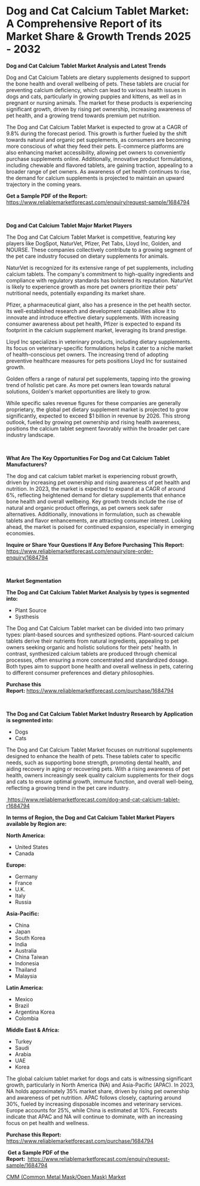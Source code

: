 <p><h1>Dog and Cat Calcium Tablet Market: A Comprehensive Report of its Market Share & Growth Trends 2025 - 2032</h1></p><p><strong>Dog and Cat Calcium Tablet Market Analysis and Latest Trends</strong></p>
<p><p>Dog and Cat Calcium Tablets are dietary supplements designed to support the bone health and overall wellbeing of pets. These tablets are crucial for preventing calcium deficiency, which can lead to various health issues in dogs and cats, particularly in growing puppies and kittens, as well as in pregnant or nursing animals. The market for these products is experiencing significant growth, driven by rising pet ownership, increasing awareness of pet health, and a growing trend towards premium pet nutrition.</p><p>The Dog and Cat Calcium Tablet Market is expected to grow at a CAGR of 9.8% during the forecast period. This growth is further fueled by the shift towards natural and organic pet supplements, as consumers are becoming more conscious of what they feed their pets. E-commerce platforms are also enhancing market accessibility, allowing pet owners to conveniently purchase supplements online. Additionally, innovative product formulations, including chewable and flavored tablets, are gaining traction, appealing to a broader range of pet owners. As awareness of pet health continues to rise, the demand for calcium supplements is projected to maintain an upward trajectory in the coming years.</p></p>
<p><strong>Get a Sample PDF of the Report:&nbsp;</strong> <a href="https://www.reliablemarketforecast.com/enquiry/request-sample/1684794?utm_campaign=3491&utm_medium=2&utm_source=Github&utm_content=ia&utm_term=26032025&utm_id=dog-and-cat-calcium-tablet">https://www.reliablemarketforecast.com/enquiry/request-sample/1684794</a></p>
<p>&nbsp;</p>
<p><strong>Dog and Cat Calcium Tablet Major Market Players</strong></p>
<p><p>The Dog and Cat Calcium Tablet Market is competitive, featuring key players like DogSpot, NaturVet, Pfizer, Pet Tabs, Lloyd Inc, Golden, and NOURSE. These companies collectively contribute to a growing segment of the pet care industry focused on dietary supplements for animals.</p><p>NaturVet is recognized for its extensive range of pet supplements, including calcium tablets. The company's commitment to high-quality ingredients and compliance with regulatory standards has bolstered its reputation. NaturVet is likely to experience growth as more pet owners prioritize their pets' nutritional needs, potentially expanding its market share.</p><p>Pfizer, a pharmaceutical giant, also has a presence in the pet health sector. Its well-established research and development capabilities allow it to innovate and introduce effective dietary supplements. With increasing consumer awareness about pet health, Pfizer is expected to expand its footprint in the calcium supplement market, leveraging its brand prestige.</p><p>Lloyd Inc specializes in veterinary products, including dietary supplements. Its focus on veterinary-specific formulations helps it cater to a niche market of health-conscious pet owners. The increasing trend of adopting preventive healthcare measures for pets positions Lloyd Inc for sustained growth.</p><p>Golden offers a range of natural pet supplements, tapping into the growing trend of holistic pet care. As more pet owners lean towards natural solutions, Golden's market opportunities are likely to grow.</p><p>While specific sales revenue figures for these companies are generally proprietary, the global pet dietary supplement market is projected to grow significantly, expected to exceed $1 billion in revenue by 2026. This strong outlook, fueled by growing pet ownership and rising health awareness, positions the calcium tablet segment favorably within the broader pet care industry landscape.</p></p>
<p>&nbsp;</p>
<p><strong>What Are The Key Opportunities For Dog and Cat Calcium Tablet Manufacturers?</strong></p>
<p><p>The dog and cat calcium tablet market is experiencing robust growth, driven by increasing pet ownership and rising awareness of pet health and nutrition. In 2023, the market is expected to expand at a CAGR of around 6%, reflecting heightened demand for dietary supplements that enhance bone health and overall wellbeing. Key growth trends include the rise of natural and organic product offerings, as pet owners seek safer alternatives. Additionally, innovations in formulation, such as chewable tablets and flavor enhancements, are attracting consumer interest. Looking ahead, the market is poised for continued expansion, especially in emerging economies.</p></p>
<p><strong>Inquire or Share Your Questions If Any Before Purchasing This Report:</strong> <a href="https://www.reliablemarketforecast.com/enquiry/pre-order-enquiry/1684794?utm_campaign=3491&utm_medium=2&utm_source=Github&utm_content=ia&utm_term=26032025&utm_id=dog-and-cat-calcium-tablet">https://www.reliablemarketforecast.com/enquiry/pre-order-enquiry/1684794</a></p>
<p>&nbsp;</p>
<p><strong>Market Segmentation</strong></p>
<p><strong>The Dog and Cat Calcium Tablet Market Analysis by types is segmented into:</strong></p>
<p><ul><li>Plant Source</li><li>Systhesis</li></ul></p>
<p><p>The Dog and Cat Calcium Tablet market can be divided into two primary types: plant-based sources and synthesized options. Plant-sourced calcium tablets derive their nutrients from natural ingredients, appealing to pet owners seeking organic and holistic solutions for their pets' health. In contrast, synthesized calcium tablets are produced through chemical processes, often ensuring a more concentrated and standardized dosage. Both types aim to support bone health and overall wellness in pets, catering to different consumer preferences and dietary philosophies.</p></p>
<p><strong>Purchase this Report:&nbsp;</strong><a href="https://www.reliablemarketforecast.com/purchase/1684794?utm_campaign=3491&utm_medium=2&utm_source=Github&utm_content=ia&utm_term=26032025&utm_id=dog-and-cat-calcium-tablet">https://www.reliablemarketforecast.com/purchase/1684794</a></p>
<p>&nbsp;</p>
<p><strong>The Dog and Cat Calcium Tablet Market Industry Research by Application is segmented into:</strong></p>
<p><ul><li>Dogs</li><li>Cats</li></ul></p>
<p><p>The Dog and Cat Calcium Tablet Market focuses on nutritional supplements designed to enhance the health of pets. These tablets cater to specific needs, such as supporting bone strength, promoting dental health, and aiding recovery in aging or recovering pets. With a rising awareness of pet health, owners increasingly seek quality calcium supplements for their dogs and cats to ensure optimal growth, immune function, and overall well-being, reflecting a growing trend in the pet care industry.</p></p>
<p><a href="https://www.reliablemarketforecast.com/dog-and-cat-calcium-tablet-r1684794?utm_campaign=3491&utm_medium=2&utm_source=Github&utm_content=ia&utm_term=26032025&utm_id=dog-and-cat-calcium-tablet">&nbsp;https://www.reliablemarketforecast.com/dog-and-cat-calcium-tablet-r1684794</a></p>
<p><strong>In terms of Region, the Dog and Cat Calcium Tablet Market Players available by Region are:</strong></p>
<p>
    <p> <strong> North America: </strong>
        <ul>
            <li>United States</li>
            <li>Canada</li>
        </ul>
        </p> 
    <p> <strong> Europe: </strong>
        <ul>
            <li>Germany</li>
            <li>France</li>
            <li>U.K.</li>
            <li>Italy</li>
            <li>Russia</li>
        </ul>
        </p> 
    <p> <strong> Asia-Pacific: </strong>
        <ul>
            <li>China</li>
            <li>Japan</li>
            <li>South Korea</li>
            <li>India</li>
            <li>Australia</li>
            <li>China Taiwan</li>
            <li>Indonesia</li>
            <li>Thailand</li>
            <li>Malaysia</li>
        </ul>
        </p> 
    <p> <strong> Latin America: </strong>
        <ul>
            <li>Mexico</li>
            <li>Brazil</li>
            <li>Argentina Korea</li>
            <li>Colombia</li>
        </ul>
        </p> 
    <p> <strong> Middle East & Africa: </strong>
        <ul>
            <li>Turkey</li>
            <li>Saudi</li>
            <li>Arabia</li>
            <li>UAE</li>
            <li>Korea</li>
        </ul>
    </p>
    </p>
<p><p>The global calcium tablet market for dogs and cats is witnessing significant growth, particularly in North America (NA) and Asia-Pacific (APAC). In 2023, NA holds approximately 35% market share, driven by rising pet ownership and awareness of pet nutrition. APAC follows closely, capturing around 30%, fueled by increasing disposable incomes and veterinary services. Europe accounts for 25%, while China is estimated at 10%. Forecasts indicate that APAC and NA will continue to dominate, with an increasing focus on pet health and wellness.</p></p>
<p><strong>Purchase this Report: </strong><a href="https://www.reliablemarketforecast.com/purchase/1684794?utm_campaign=3491&utm_medium=2&utm_source=Github&utm_content=ia&utm_term=26032025&utm_id=dog-and-cat-calcium-tablet">https://www.reliablemarketforecast.com/purchase/1684794</a></p>
<p>&nbsp;<strong>Get a Sample PDF of the Report:&nbsp;&nbsp;</strong><a href="https://www.reliablemarketforecast.com/enquiry/request-sample/1684794?utm_campaign=3491&utm_medium=2&utm_source=Github&utm_content=ia&utm_term=26032025&utm_id=dog-and-cat-calcium-tablet">https://www.reliablemarketforecast.com/enquiry/request-sample/1684794</a></p>
<p><strong></strong></p>
<p><p><a href="https://github.com/braisykhwezi/Market-Research-Report-List-1/blob/main/cmm-common-metal-maskopen-mask-market.md?utm_campaign=3491&utm_medium=2&utm_source=Github&utm_content=ia&utm_term=26032025&utm_id=dog-and-cat-calcium-tablet">CMM (Common Metal Mask/Open Mask) Market</a></p></p>